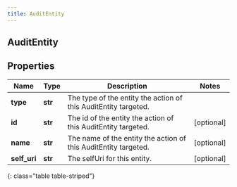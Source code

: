 ```yaml
---
title: AuditEntity
---
```

## AuditEntity

## Properties

|Name | Type | Description | Notes|
|------------ | ------------- | ------------- | -------------|
| **type** | **str** | The type of the entity the action of this AuditEntity targeted. | |
| **id** | **str** | The id of the entity the action of this AuditEntity targeted. | [optional] |
| **name** | **str** | The name of the entity the action of this AuditEntity targeted. | [optional] |
| **self_uri** | **str** | The selfUri for this entity. | [optional] |
{: class="table table-striped"}


